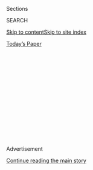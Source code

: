 <div id="app">

<div>

<div>

<div>

<div class="NYTAppHideMasthead css-1q2w90k e1suatyy0">

<div class="section css-ui9rw0 e1suatyy2">

<div class="css-eph4ug er09x8g0">

<div class="css-6n7j50">

</div>

<span class="css-1dv1kvn">Sections</span>

<div class="css-10488qs">

<span class="css-1dv1kvn">SEARCH</span>

</div>

[Skip to content](#site-content)[Skip to site index](#site-index)

</div>

<div class="css-10698na e1huz5gh0">

</div>

</div>

<div id="masthead-bar-one" class="section hasLinks css-15hmgas e1csuq9d3">

<div class="css-uqyvli e1csuq9d0">

</div>

<div class="css-1uqjmks e1csuq9d1">

</div>

<div class="css-9e9ivx">

[](https://myaccount.nytimes.com/auth/login?response_type=cookie&client_id=vi)

</div>

<div class="css-1bvtpon e1csuq9d2">

[Today’s Paper](https://www.nytimes.com/section/todayspaper)

</div>

</div>

</div>

</div>

<div data-aria-hidden="false">

<div id="site-content" role="main">

<div>

<div class="css-1aor85t" style="opacity:0.000000001;z-index:-1;visibility:hidden">

<div class="css-1hqnpie">

<div class="css-epjblv">

<span class="css-17xtcya">[Opinion](/section/opinion)</span><span class="css-x15j1o">|</span><span class="css-fwqvlz">The
Cult of Selfishness Is Killing America</span>

</div>

<div class="css-k008qs">

<div class="css-1iwv8en">

<span class="css-18z7m18"></span>

<div>

</div>

</div>

<span class="css-1n6z4y">https://nyti.ms/302ecPo</span>

<div class="css-1705lsu">

<div class="css-4xjgmj">

<div class="css-4skfbu" role="toolbar" data-aria-label="Social Media Share buttons, Save button, and Comments Panel with current comment count" data-testid="share-tools">

  - 
  - 
  - 
  - 
    
    <div class="css-6n7j50">
    
    </div>

  - 
  - 

</div>

</div>

</div>

</div>

</div>

</div>

<div id="NYT_TOP_BANNER_REGION" class="css-13pd83m">

</div>

<div id="top-wrapper" class="css-1sy8kpn">

<div id="top-slug" class="css-l9onyx">

Advertisement

</div>

[Continue reading the main story](#after-top)

<div class="ad top-wrapper" style="text-align:center;height:100%;display:block;min-height:250px">

<div id="top" class="place-ad" data-position="top" data-size-key="top">

</div>

</div>

<div id="after-top">

</div>

</div>

<div>

<div class="css-v5btjw etb61u70">

<div class="css-v05ibm etb61u71">

[Opinion](/section/opinion)

</div>

</div>

<div id="sponsor-wrapper" class="css-1hyfx7x">

<div id="sponsor-slug" class="css-19vbshk">

Supported by

</div>

[Continue reading the main story](#after-sponsor)

<div id="sponsor" class="ad sponsor-wrapper" style="text-align:center;height:100%;display:block">

</div>

<div id="after-sponsor">

</div>

</div>

<div class="css-186x18t">

</div>

<div class="css-1vkm6nb ehdk2mb0">

# The Cult of Selfishness Is Killing America

</div>

The right has made irresponsible behavior a key principle.

<div class="css-18e8msd">

<div class="css-vp77d3 epjyd6m0">

<div class="css-1p10dcb ey68jwv0" data-aria-hidden="true">

[![Paul
Krugman](https://static01.nyt.com/images/2018/04/02/opinion/paul-krugman/paul-krugman-thumbLarge.png
"Paul Krugman")](https://www.nytimes.com/by/paul-krugman)

</div>

<div class="css-1baulvz">

By [<span class="css-1baulvz last-byline" itemprop="name">Paul
Krugman</span>](https://www.nytimes.com/by/paul-krugman)

<div class="css-8atqhb">

Opinion Columnist

</div>

</div>

</div>

  - July 27, 2020

  - 
    
    <div class="css-4xjgmj">
    
    <div class="css-d8bdto" role="toolbar" data-aria-label="Social Media Share buttons, Save button, and Comments Panel with current comment count" data-testid="share-tools">
    
      - 
      - 
      - 
      - 
        
        <div class="css-6n7j50">
        
        </div>
    
      - 
      - 
    
    </div>
    
    </div>

</div>

<div class="css-79elbk" data-testid="photoviewer-wrapper">

<div class="css-z3e15g" data-testid="photoviewer-wrapper-hidden">

</div>

<div class="css-1a48zt4 ehw59r15" data-testid="photoviewer-children">

![<span class="css-16f3y1r e13ogyst0" data-aria-hidden="true">An
antimask protester in Columbus, Ohio, on July
18.</span><span class="css-cnj6d5 e1z0qqy90" itemprop="copyrightHolder"><span class="css-1ly73wi e1tej78p0">Credit...</span><span><span>Jeff
Dean/Agence France-Presse — Getty
Images</span></span></span>](https://static01.nyt.com/images/2020/07/27/opinion/27krugmanWeb/merlin_174715356_80bcd3ca-8fb9-4b27-868b-5cc41b02c7c9-articleLarge.jpg?quality=75&auto=webp&disable=upscale)

</div>

</div>

<div class="css-mdjrty">

[阅读简体中文版](https://cn.nytimes.com/opinion/20200728/us-republicans-coronavirus/ "Read in Simplified Chinese")[閱讀繁體中文版](https://cn.nytimes.com/opinion/20200728/us-republicans-coronavirus/zh-hant/ "Read in Traditional Chinese")

</div>

</div>

<div class="section meteredContent css-1r7ky0e" name="articleBody" itemprop="articleBody">

<div class="css-1fanzo5 StoryBodyCompanionColumn">

<div class="css-53u6y8">

America’s response to the coronavirus has been a lose-lose proposition.

The Trump administration and governors like Florida’s Ron DeSantis
insisted that there was no trade-off between economic growth and
controlling the disease, and they were right — but not in the way they
expected.

Premature reopening led to a surge in infections: Adjusted for
population, Americans are currently dying from Covid-19 at around [15
times](https://ourworldindata.org/coronavirus-data-explorer?zoomToSelection=true&deathsMetric=true&dailyFreq=true&perCapita=true&smoothing=7&country=USA~CAN~EuropeanUnion&pickerMetric=location&pickerSort=asc)
the rate in the European Union or Canada. Yet the “[rocket
ship](https://www.nytimes.com/2020/07/01/business/economic-recovery-virus-surge.html)”
recovery Donald Trump promised has crashed and burned: Job growth
appears to have [stalled or
reversed](https://twitter.com/ernietedeschi/status/1286740199796596743),
especially in states that were [most
aggressive](https://www.washingtonpost.com/business/2020/07/21/arizona-struggles-neighboring-new-mexico-found-more-cautious-path-sustained-growth/)
about lifting social distancing mandates, and early indications are that
the U.S. economy is [lagging
behind](https://www.bloomberg.com/news/articles/2020-07-26/europe-s-economy-set-to-outpace-u-s-in-upending-of-past-roles?srnd=premium&sref=qzusa8bC)
the economies of major European nations.

So we’re failing dismally on both the epidemiological and the economic
fronts. But why?

On the face of it, the answer is that Trump and allies were so eager to
see big jobs numbers that they ignored both infection risks and the way
a resurgent pandemic would undermine the economy. As I and others have
said, they failed the [marshmallow
test](https://www.nytimes.com/2020/06/09/opinion/coronavirus-reopening-marshmallow-test.html),
sacrificing the future because they weren’t willing to show a little
patience.

And there’s surely a lot to that explanation. But it isn’t the whole
story.

For one thing, people truly focused on restarting the economy should
have been big supporters of measures to limit infections without hurting
business — above all, getting Americans to wear face masks. Instead,
Trump ridiculed those in masks as “[politically
correct](https://www.cbsnews.com/video/trump-mocks-those-wearing-face-masks-calling-it-politically-correct/),”
while Republican governors not only refused to mandate mask-wearing, but
they prevented mayors from imposing [local mask
rules](https://www.cbsnews.com/news/georgia-governor-brian-kemp-bans-city-face-mask-orders-coronavirus-pandemic/).

</div>

</div>

<div class="css-1fanzo5 StoryBodyCompanionColumn">

<div class="css-53u6y8">

<div class="css-1q1hscp">

<div class="css-1xk4eoy">

<div id="PK">

</div>

</div>

</div>

Also, politicians eager to see the economy bounce back should have
wanted to sustain consumer purchasing power until wages recovered.
Instead, Senate Republicans ignored the looming July 31 expiration of
special unemployment benefits, which means that tens of millions of
workers are about to see a huge hit to their incomes, damaging the
economy as a whole.

So what was going on? Were our leaders just stupid? Well, maybe. But
there’s a deeper explanation of the profoundly self-destructive behavior
of Trump and his allies: They were all members of America’s cult of
selfishness.

You see, the modern U.S. right is committed to the proposition that
greed is good, that we’re all better off when individuals engage in the
untrammeled pursuit of self-interest. In their vision, unrestricted
profit maximization by businesses and unregulated consumer choice is the
recipe for a good society.

Support for this proposition is, if anything, more emotional than
intellectual. I’ve long been struck by the intensity of right-wing anger
against relatively trivial regulations, like bans on
[phosphates](https://krugman.blogs.nytimes.com/2014/08/05/phosphate-memories/)
in detergent and efficiency standards for [light
bulbs](https://www.desmogblog.com/light-bulb-madness-new-case-study-right-wing-misinformation).
It’s the principle of the thing: Many on the right are enraged at any
suggestion that their actions should take other people’s welfare into
account.

</div>

</div>

<div class="css-1fanzo5 StoryBodyCompanionColumn">

<div class="css-53u6y8">

This rage is sometimes portrayed as love of freedom. But people who
insist on the right to pollute are notably unbothered by, say, federal
agents tear-gassing peaceful protesters. What they call “freedom” is
actually absence of responsibility.

Rational policy in a pandemic, however, is all about taking
responsibility. The main reason you shouldn’t go to a bar and should
wear a mask isn’t self-protection, although that’s part of it; the point
is that congregating in noisy, crowded spaces or exhaling droplets into
shared air puts *others* at risk. And that’s the kind of thing America’s
right just hates, hates to hear.

Indeed, it sometimes seems as if right-wingers actually make a point of
behaving irresponsibly. Remember how Senator Rand Paul, who was worried
that he might have Covid-19 (he did), wandered around the Senate and
even [used the
gym](https://www.theatlantic.com/politics/archive/2020/03/rand-paul-coronavirus-test-reckless/608593/)
while waiting for his test results?

Anger at any suggestion of social responsibility also helps explain the
looming fiscal catastrophe. It’s striking how emotional many Republicans
get in their opposition to the temporary rise in unemployment benefits;
for example, Senator Lindsey Graham declared that these benefits would
be extended “[over our dead
bodies](https://www.businessinsider.com/lindsey-graham-congress-coronavirus-unemployment-benefit-over-our-dead-bodies-2020-4).”
Why such hatred?

It’s not because the benefits are making workers unwilling to take jobs.
There’s no evidence that [this is
happening](https://twitter.com/ernietedeschi/status/1285687440058064903)
— it’s just something Republicans want to believe. And in any case,
economic arguments can’t explain the rage.

Again, it’s the principle. Aiding the unemployed, even if their
joblessness isn’t their own fault, is a tacit admission that lucky
Americans should help their less-fortunate fellow citizens. And that’s
an admission the right doesn’t want to make.

Just to be clear, I’m not saying that Republicans are selfish. We’d be
doing much better if that were all there were to it. The point, instead,
is that they’ve sacralized selfishness, hurting their own political
prospects by insisting on the right to act selfishly even when it hurts
others.

</div>

</div>

<div class="css-1fanzo5 StoryBodyCompanionColumn">

<div class="css-53u6y8">

What the coronavirus has revealed is the power of America’s cult of
selfishness. And this cult is killing us.

</div>

</div>

<div>

</div>

<div class="css-1fanzo5 StoryBodyCompanionColumn">

<div class="css-53u6y8">

*The Times is committed to publishing* [*a diversity of
letters*](https://www.nytimes.com/2019/01/31/opinion/letters/letters-to-editor-new-york-times-women.html)
*to the editor. We’d like to hear what you think about this or any of
our articles. Here are some*
[*tips*](https://help.nytimes.com/hc/en-us/articles/115014925288-How-to-submit-a-letter-to-the-editor)*.
And here’s our email:*
[*letters@nytimes.com*](mailto:letters@nytimes.com)*.*

*Follow The New York Times Opinion section on*
[*Facebook*](https://www.facebook.com/nytopinion)*,* [*Twitter
(@NYTopinion)*](http://twitter.com/NYTOpinion) *and*
[*Instagram*](https://www.instagram.com/nytopinion/)*.*

</div>

</div>

</div>

<div>

</div>

<div>

</div>

<div>

</div>

<div>

<div id="bottom-wrapper" class="css-1ede5it">

<div id="bottom-slug" class="css-l9onyx">

Advertisement

</div>

[Continue reading the main story](#after-bottom)

<div id="bottom" class="ad bottom-wrapper" style="text-align:center;height:100%;display:block;min-height:90px">

</div>

<div id="after-bottom">

</div>

</div>

</div>

</div>

</div>

## Site Index

<div>

</div>

## Site Information Navigation

  - [© <span>2020</span> <span>The New York Times
    Company</span>](https://help.nytimes.com/hc/en-us/articles/115014792127-Copyright-notice)

<!-- end list -->

  - [NYTCo](https://www.nytco.com/)
  - [Contact
    Us](https://help.nytimes.com/hc/en-us/articles/115015385887-Contact-Us)
  - [Work with us](https://www.nytco.com/careers/)
  - [Advertise](https://nytmediakit.com/)
  - [T Brand Studio](http://www.tbrandstudio.com/)
  - [Your Ad
    Choices](https://www.nytimes.com/privacy/cookie-policy#how-do-i-manage-trackers)
  - [Privacy](https://www.nytimes.com/privacy)
  - [Terms of
    Service](https://help.nytimes.com/hc/en-us/articles/115014893428-Terms-of-service)
  - [Terms of
    Sale](https://help.nytimes.com/hc/en-us/articles/115014893968-Terms-of-sale)
  - [Site Map](https://spiderbites.nytimes.com)
  - [Help](https://help.nytimes.com/hc/en-us)
  - [Subscriptions](https://www.nytimes.com/subscription?campaignId=37WXW)

</div>

</div>

</div>

</div>
